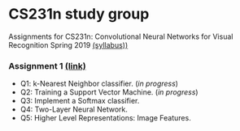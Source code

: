 # CS231n study group
Assignments for CS231n: Convolutional Neural Networks for Visual Recognition
Spring 2019
[(syllabus))](http://cs231n.stanford.edu/syllabus.html)

### Assignment 1 [(link)](http://cs231n.github.io/assignments2019/assignment1/)
  - Q1: k-Nearest Neighbor classifier. (_in progress_)
  - Q2: Training a Support Vector Machine. (_in progress_)
  - Q3: Implement a Softmax classifier. 
  - Q4: Two-Layer Neural Network.
  - Q5: Higher Level Representations: Image Features.